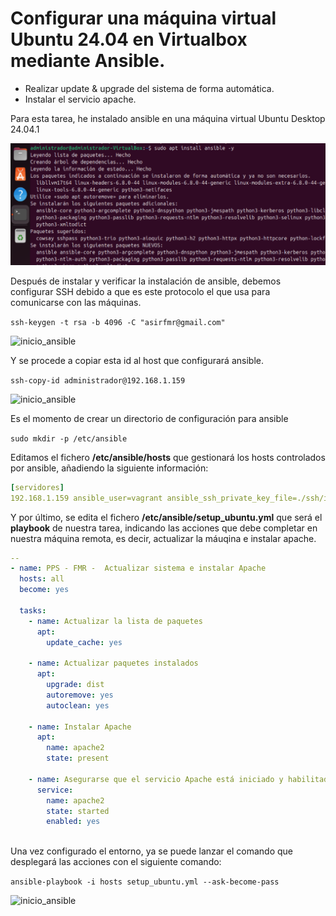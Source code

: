 # Configurar una máquina virtual Ubuntu 24.04 en Virtualbox mediante Ansible.

- Realizar update & upgrade del sistema de forma automática. 
- Instalar el servicio apache. 

Para esta tarea, he instalado ansible en una máquina virtual Ubuntu Desktop 24.04.1

![inicio_ansible](https://github.com/PPS13030588/terraform/blob/main/images/instalar_ansible.png)

Después de instalar y verificar la instalación de ansible, debemos configurar SSH debido a que es este protocolo el que usa para comunicarse con las máquinas.

```ssh-keygen -t rsa -b 4096 -C "asirfmr@gmail.com"```

![inicio_ansible](https://github.com/PPS13030588/terraform/blob/main/images/generar_ssh_ansible.png)


Y se procede a copiar esta id al host que configurará ansible.

``` ssh-copy-id administrador@192.168.1.159  ```

![inicio_ansible](https://github.com/PPS13030588/terraform/blob/main/images/ssh_añadida_ansible.png)

Es el momento de crear un directorio de configuración para ansible

``` sudo mkdir -p /etc/ansible ```

Editamos el fichero **/etc/ansible/hosts** que gestionará los hosts controlados por ansible, añadiendo la siguiente información:

```yaml 
[servidores]
192.168.1.159 ansible_user=vagrant ansible_ssh_private_key_file=./ssh/id_rsa
```
Y por último, se edita el fichero **/etc/ansible/setup_ubuntu.yml** que será el **playbook** de nuestra tarea, indicando las acciones que debe completar en nuestra máquina remota, es decir, actualizar la máuqina e instalar apache.

```yaml
--
- name: PPS - FMR -  Actualizar sistema e instalar Apache
  hosts: all
  become: yes

  tasks:
    - name: Actualizar la lista de paquetes
      apt:
        update_cache: yes

    - name: Actualizar paquetes instalados
      apt:
        upgrade: dist
        autoremove: yes
        autoclean: yes

    - name: Instalar Apache
      apt:
        name: apache2
        state: present

    - name: Asegurarse que el servicio Apache está iniciado y habilitado
      service:
        name: apache2
        state: started
        enabled: yes
        
```
Una vez configurado el entorno, ya se puede lanzar el comando que desplegará las acciones con el siguiente comando: 

``` ansible-playbook -i hosts setup_ubuntu.yml --ask-become-pass ```


![inicio_ansible](https://github.com/PPS13030588/terraform/blob/main/images/ansible_ejecutado_ok.png)


